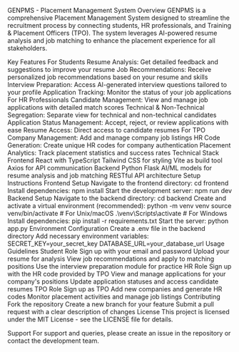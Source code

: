 GENPMS - Placement Management System
Overview
GENPMS is a comprehensive Placement Management System designed to streamline the recruitment process by connecting students, HR professionals, and Training & Placement Officers (TPO). The system leverages AI-powered resume analysis and job matching to enhance the placement experience for all stakeholders.

Key Features
For Students
Resume Analysis: Get detailed feedback and suggestions to improve your resume
Job Recommendations: Receive personalized job recommendations based on your resume and skills
Interview Preparation: Access AI-generated interview questions tailored to your profile
Application Tracking: Monitor the status of your job applications
For HR Professionals
Candidate Management: View and manage job applications with detailed match scores
Technical & Non-Technical Segregation: Separate view for technical and non-technical candidates
Application Status Management: Accept, reject, or review applications with ease
Resume Access: Direct access to candidate resumes
For TPO
Company Management: Add and manage company job listings
HR Code Generation: Create unique HR codes for company authentication
Placement Analytics: Track placement statistics and success rates
Technical Stack
Frontend
React with TypeScript
Tailwind CSS for styling
Vite as build tool
Axios for API communication
Backend
Python Flask
AI/ML models for resume analysis and job matching
RESTful API architecture
Setup Instructions
Frontend Setup
Navigate to the frontend directory:
cd frontend
Install dependencies:
npm install
Start the development server:
npm run dev
Backend Setup
Navigate to the backend directory:
cd backend
Create and activate a virtual environment (recommended):
python -m venv venv
source venv/bin/activate  # For Unix/macOS
.\venv\Scripts\activate  # For Windows
Install dependencies:
pip install -r requirements.txt
Start the server:
python app.py
Environment Configuration
Create a .env file in the backend directory
Add necessary environment variables:
SECRET_KEY=your_secret_key
DATABASE_URL=your_database_url
Usage Guidelines
Student Role
Sign up with your email and password
Upload your resume for analysis
View job recommendations and apply to matching positions
Use the interview preparation module for practice
HR Role
Sign up with the HR code provided by TPO
View and manage applications for your company's positions
Update application statuses and access candidate resumes
TPO Role
Sign up as TPO
Add new companies and generate HR codes
Monitor placement activities and manage job listings
Contributing
Fork the repository
Create a new branch for your feature
Submit a pull request with a clear description of changes
License
This project is licensed under the MIT License - see the LICENSE file for details.

Support
For support and queries, please create an issue in the repository or contact the development team.
